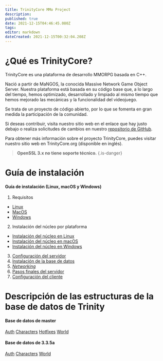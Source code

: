 ```yaml
---
title: TrinityCore MMo Project
description: 
published: true
date: 2021-12-15T04:46:45.080Z
tags: 
editor: markdown
dateCreated: 2021-12-15T00:32:04.208Z
---
```


# ¿Qué es TrinityCore?
TrinityCore es una plataforma de desarrollo MMORPG basada en C++.

Nació a partir de MaNGOS, la conocida Massive Network Game Object Server. Nuestra plataforma está basada en su código base que, a lo largo del tiempo, hemos optimizado, desarrollado y limpiado al mismo tiempo que hemos mejorado las mecánicas y la funcionalidad del videojuego.

Se trata de un proyecto de código abierto, por lo que se fomenta en gran medida la participación de la comunidad.

Si deseas contribuir, visita nuestro sitio web en el enlace que hay justo debajo o realiza solicitudes de cambios en nuestro [repositorio de GitHub](https://github.com/TrinityCore/).

Para obtener más información sobre el proyecto TrinityCore, puedes visitar nuestro sitio web en TrinityCore.org (disponible en inglés).

> **OpenSSL 3.x no tiene soporte técnico.**
{.is-danger}


# Guía de instalación

#### Guía de instalación (Linux, macOS y Windows)

1. Requisitos
- [Linux](/install/requirements/linux) 
- [MacOS](/install/requirements/macos)
- [Windows](/install/requirements/windows)
2. Instalación del núcleo por plataforma
- [Instalación del núcleo en Linux](/install/Core-Installation/linux-core-installation)
- [Instalación del núcleo en macOS](/install/Core-Installation/macOS-core-installation)
- [Instalación del núcleo en Windows](/install/Core-Installation/windows-core-installation)
3. [Configuración del servidor](/install/Server-Setup)
4. [Instalación de la base de datos](/install/Database-Installation)
5. [*Networking*](/install/Networking)
6. [Pasos finales del servidor](/install/Final-Server-Steps)
7. [Configuración del cliente](/install/Client-Setup)


# Descripción de las estructuras de la base de datos de Trinity
#### Base de datos de master
[Auth](/database/master/auth/home)
[Characters](/database/master/characters/home)
[Hotfixes](/database/master/hotfixes/home)
[World](/database/master/world/home)

#### Base de datos de 3.3.5a
[Auth](/database/335/auth/home)
[Characters](/database/335/characters/home)
[World](/database/335/world/home)